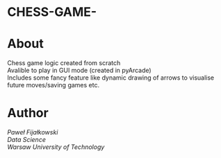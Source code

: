 # CHESS-GAME-
# About
Chess game logic created from scratch     
Avalible to play in GUI mode (created in pyArcade)  
Includes some fancy feature like dynamic drawing of arrows to visualise future moves/saving games etc.
# Author
_Paweł Fijałkowski_  
_Data Science_  
_Warsaw University of Technology_


